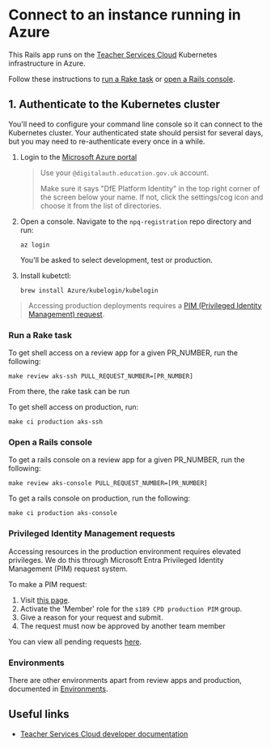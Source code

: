 # Connect to an instance running in Azure

This Rails app runs on the
[Teacher Services Cloud](https://github.com/DFE-Digital/teacher-services-cloud)
Kubernetes infrastructure in Azure.

Follow these instructions to [run a Rake task](#run-a-rake-task) or
[open a Rails console](#open-a-rails-console).

## 1. Authenticate to the Kubernetes cluster

You'll need to configure your command line console so it can connect to the
Kubernetes cluster. Your authenticated state should persist for several days,
but you may need to re-authenticate every once in a while.

1. Login to the [Microsoft Azure portal](https://portal.azure.com)

   > Use your `@digitalauth.education.gov.uk` account.
   >
   > Make sure it says "DfE Platform Identity" in the top right corner of the
   > screen below your name. If not, click the settings/cog icon and choose it
   > from the list of directories.

2. Open a console. Navigate to the `npq-registration` repo
   directory and run:

   ```shell
   az login
   ```

   You'll be asked to select development, test or production.

3. Install kubetctl:

   ```shell
   brew install Azure/kubelogin/kubelogin
   ```

> Accessing production deployments requires a
> [PIM (Privileged Identity Management) request](#privileged-identity-management-requests).

### Run a Rake task

To get shell access on a review app for a given PR_NUMBER, run the following:

```shell
make review aks-ssh PULL_REQUEST_NUMBER=[PR_NUMBER]
```
From there, the rake task can be run

To get shell access on production, run:

```shell
make ci production aks-ssh
```

### Open a Rails console

To get a rails console on a review app for a given PR_NUMBER, run the following:

```shell
make review aks-console PULL_REQUEST_NUMBER=[PR_NUMBER]
```

To get a rails console on production, run the following:

```shell
make ci production aks-console
```

### Privileged Identity Management requests

Accessing resources in the production environment requires elevated privileges.
We do this through Microsoft Entra Privileged Identity Management (PIM) request system.

To make a PIM request:

1. Visit
   [this page](https://portal.azure.com/#view/Microsoft_Azure_PIMCommon/ActivationMenuBlade/~/aadgroup).
2. Activate the 'Member' role for the `s189 CPD production PIM` group.
3. Give a reason for your request and submit.
4. The request must now be approved by another team member

You can view all pending requests
[here](https://portal.azure.com/#view/Microsoft_Azure_PIMCommon/ApproveRequestMenuBlade/~/aadmigratedroles).


### Environments

There are other environments apart from review apps and production, documented in [Environments](environments.md).

## Useful links

- [Teacher Services Cloud developer documentation](https://github.com/DFE-Digital/teacher-services-cloud/blob/main/documentation/developer-onboarding.md)

